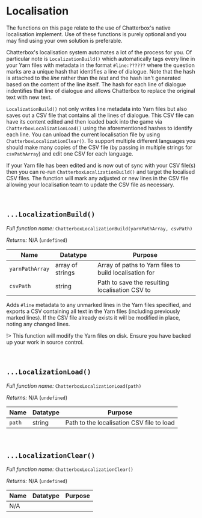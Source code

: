 # Localisation

The functions on this page relate to the use of Chatterbox's native localisation implement. Use of these functions is purely optional and you may find using your own solution is preferable.

Chatterbox's localisation system automates a lot of the process for you. Of particular note is `LocalizationBuild()` which automatically tags every line in your Yarn files with metadata in the format `#line:??????` where the question marks are a unique hash that identifies a line of dialogue. Note that the hash is attached to the _line_ rather than the _text_ and the hash isn't generated based on the content of the line itself. The hash for each line of dialogue indentifies that line of dialogue and allows Chatterbox to replace the original text with new text.

`LocalizationBuild()` not only writes line metadata into Yarn files but also saves out a CSV file that contains all the lines of dialogue. This CSV file can have its content edited and then loaded back into the game via `ChatterboxLocalizationLoad()` using the aforementioned hashes to identify each line. You can unload the current localisation file by using `ChatterboxLocalizationClear()`. To support multiple different languages you should make many copies of the CSV file (by passing in multiple strings for `csvPathArray`) and edit one CSV for each language.

If your Yarn file has been edited and is now out of sync with your CSV file(s) then you can re-run `ChatterboxLocalizationBuild()` and target the localised CSV files. The function will mark any adjusted or new lines in the CSV file allowing your localisation team to update the CSV file as necessary.

&nbsp;

## `...LocalizationBuild()`

_Full function name:_ `ChatterboxLocalizationBuild(yarnPathArray, csvPath)`

_Returns:_ N/A (`undefined`)

|Name           |Datatype        |Purpose                                               |
|---------------|----------------|------------------------------------------------------|
|`yarnPathArray`|array of strings|Array of paths to Yarn files to build localisation for|
|`csvPath`      |string          |Path to save the resulting localisation CSV to        |

Adds `#line` metadata to any unmarked lines in the Yarn files specified, and exports a CSV containing all text in the Yarn files (including previously marked lines). If the CSV file already exists it will be modified in place, noting any changed lines.

!> This function will modify the Yarn files on disk. Ensure you have backed up your work in source control.

&nbsp;

## `...LocalizationLoad()`

_Full function name:_ `ChatterboxLocalizationLoad(path)`

_Returns:_ N/A (`undefined`)

|Name  |Datatype|Purpose                                  |
|------|--------|-----------------------------------------|
|`path`|string  |Path to the localisation CSV file to load|

&nbsp;

## `...LocalizationClear()`

_Full function name:_ `ChatterboxLocalizationClear()`

_Returns:_ N/A (`undefined`)

|Name|Datatype|Purpose|
|----|--------|-------|
|N/A |        |       |
